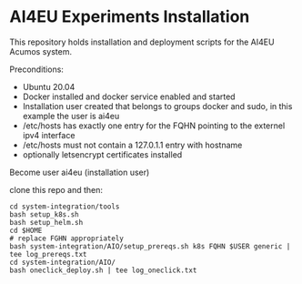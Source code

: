 <!---
.. ===============LICENSE_START=======================================================
.. Acumos CC-BY-4.0
.. ===================================================================================
.. Copyright (C) 2018 AT&T Intellectual Property & Tech Mahindra. All rights reserved.
.. ===================================================================================
.. This Acumos documentation file is distributed by AT&T and Tech Mahindra
.. under the Creative Commons Attribution 4.0 International License (the "License");
.. you may not use this file except in compliance with the License.
.. You may obtain a copy of the License at
..
..      http://creativecommons.org/licenses/by/4.0
..
.. This file is distributed on an "AS IS" BASIS,
.. WITHOUT WARRANTIES OR CONDITIONS OF ANY KIND, either express or implied.
.. See the License for the specific language governing permissions and
.. limitations under the License.
.. ===============LICENSE_END=========================================================
-->

# AI4EU Experiments Installation

This repository holds installation and deployment scripts for the AI4EU Acumos system.

Preconditions:
* Ubuntu 20.04
* Docker installed and docker service enabled and started 
* Installation user created that belongs to groups docker and sudo, in this example the user is ai4eu
* /etc/hosts has exactly one entry for the FQHN pointing to the externel ipv4 interface
* /etc/hosts must not contain a 127.0.1.1 entry with hostname
* optionally letsencrypt certificates installed

Become user ai4eu (installation user)

clone this repo and then:

    cd system-integration/tools
    bash setup_k8s.sh 
    bash setup_helm.sh
    cd $HOME
    # replace FGHN appropriately
    bash system-integration/AIO/setup_prereqs.sh k8s FQHN $USER generic | tee log_prereqs.txt
    cd system-integration/AIO/
    bash oneclick_deploy.sh | tee log_oneclick.txt



